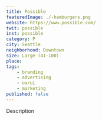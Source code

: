 ```yaml
---
title: Possible
featuredImage: ./-hamburgers.png
website: https://www.possible.com/
twit: possible
inst: possible
category: P
city: Seattle
neighborhood: Downtown
size: Large (41-100)
place: 
tags:
    - branding
    - advertising
    - ux/ui
    - marketing
published: false
---
```


Description
